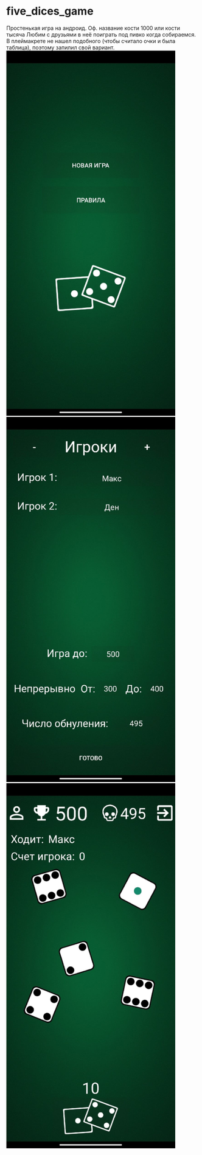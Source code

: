 ﻿# five_dices_game
 Простенькая игра на андроид.
 Оф. название кости 1000 или кости тысяча
 Любим с друзьями в неё поиграть под пивко когда собираемся.
 В плеймакрете не нашел подобного (чтобы считало очки и была таблица), поэтому запилил свой вариант.
<img src="https://raw.githubusercontent.com/aimlyaa/five_dices_game/main/screenshot_1.jpg" width="444" height="960">
<img src="https://raw.githubusercontent.com/aimlyaa/five_dices_game/main/screenshot_2.jpg" width="444" height="960">
<img src="https://raw.githubusercontent.com/aimlyaa/five_dices_game/main/screenshot_3.jpg" width="444" height="960">
